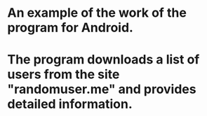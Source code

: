 # An example of the work of the program for Android.
# The program downloads a list of users from the site "randomuser.me" and provides detailed information.
